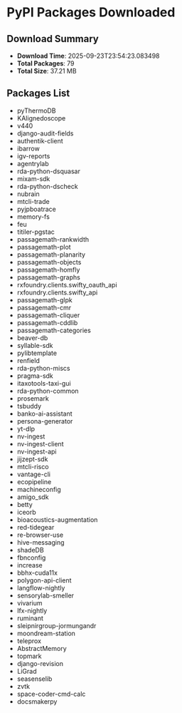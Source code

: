 # PyPI Packages Downloaded

## Download Summary
- **Download Time**: 2025-09-23T23:54:23.083498
- **Total Packages**: 79
- **Total Size**: 37.21 MB

## Packages List
- pyThermoDB
- KAlignedoscope
- v440
- django-audit-fields
- authentik-client
- ibarrow
- igv-reports
- agentrylab
- rda-python-dsquasar
- mixam-sdk
- rda-python-dscheck
- nubrain
- mtcli-trade
- pyjpboatrace
- memory-fs
- feu
- titiler-pgstac
- passagemath-rankwidth
- passagemath-plot
- passagemath-planarity
- passagemath-objects
- passagemath-homfly
- passagemath-graphs
- rxfoundry.clients.swifty_oauth_api
- rxfoundry.clients.swifty_api
- passagemath-glpk
- passagemath-cmr
- passagemath-cliquer
- passagemath-cddlib
- passagemath-categories
- beaver-db
- syllable-sdk
- pylibtemplate
- renfield
- rda-python-miscs
- pragma-sdk
- itaxotools-taxi-gui
- rda-python-common
- prosemark
- tsbuddy
- banko-ai-assistant
- persona-generator
- yt-dlp
- nv-ingest
- nv-ingest-client
- nv-ingest-api
- jijzept-sdk
- mtcli-risco
- vantage-cli
- ecopipeline
- machineconfig
- amigo_sdk
- betty
- iceorb
- bioacoustics-augmentation
- red-tidegear
- re-browser-use
- hive-messaging
- shadeDB
- fbnconfig
- increase
- bbhx-cuda11x
- polygon-api-client
- langflow-nightly
- sensorylab-smeller
- vivarium
- lfx-nightly
- ruminant
- sleipnirgroup-jormungandr
- moondream-station
- teleprox
- AbstractMemory
- topmark
- django-revision
- LiGrad
- seasenselib
- zvtk
- space-coder-cmd-calc
- docsmakerpy
